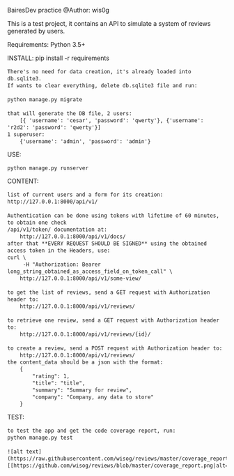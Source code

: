 BairesDev practice
@Author: wis0g

This is a test project, it contains an API to simulate a system of reviews generated by users.

Requirements:
Python 3.5+


INSTALL:
    pip install -r requirements

    There's no need for data creation, it's already loaded into db.sqlite3.
    If wants to clear everything, delete db.sqlite3 file and run:

    python manage.py migrate

    that will generate the DB file, 2 users:
        [{ 'username': 'cesar', 'password': 'qwerty'}, {'username': 'r2d2': 'password': 'qwerty'}]
    1 superuser:
        {'username': 'admin', 'password': 'admin'}

USE:

    python manage.py runserver

CONTENT:

    list of current users and a form for its creation:
    http://127.0.0.1:8000/api/v1/
    
    Authentication can be done using tokens with lifetime of 60 minutes, to obtain one check 
    /api/v1/token/ documentation at:
        http://127.0.0.1:8000/api/v1/docs/
    after that **EVERY REQUEST SHOULD BE SIGNED** using the obtained access token in the Headers, use:
    curl \
         -H "Authorization: Bearer long_string_obtained_as_access_field_on_token_call" \
        http://127.0.0.1:8000/api/v1/some-view/
    
    to get the list of reviews, send a GET request with Authorization header to:
        http://127.0.0.1:8000/api/v1/reviews/
    
    to retrieve one review, send a GET request with Authorization header to:
        http://127.0.0.1:8000/api/v1/reviews/{id}/
    
    to create a review, send a POST request with Authorization header to:
        http://127.0.0.1:8000/api/v1/reviews/
    the content_data should be a json with the format:
        {
            "rating": 1,
            "title": "title",
            "summary": "Summary for review",
            "company": "Company, any data to store"
        }

TEST:

    to test the app and get the code coverage report, run:    
    python manage.py test
    
    ![alt text](https://raw.githubusercontent.com/wisog/reviews/master/coverage_report.png)
    [[https://github.com/wisog/reviews/blob/master/coverage_report.png|alt=report]]
